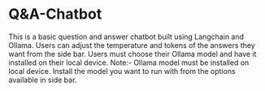 # Q&A-Chatbot
This is a basic question and answer chatbot built using Langchain and Ollama. Users can adjust the temperature and tokens of the answers they want from the side bar. Users must choose their Ollama model and have it installed on their local device.
Note:-
Ollama model must be installed on local device. Install the model you want to run with from the options available in side bar.
